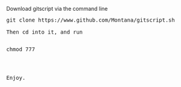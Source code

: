 Download gitscript via the command line 

<pre>git clone https://www.github.com/Montana/gitscript.sh

Then cd into it, and run 

<pre>chmod 777</pre> 

Enjoy. 
